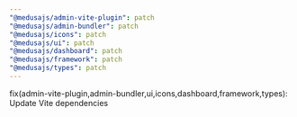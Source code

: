 ```yaml
---
"@medusajs/admin-vite-plugin": patch
"@medusajs/admin-bundler": patch
"@medusajs/icons": patch
"@medusajs/ui": patch
"@medusajs/dashboard": patch
"@medusajs/framework": patch
"@medusajs/types": patch
---
```


fix(admin-vite-plugin,admin-bundler,ui,icons,dashboard,framework,types): Update Vite dependencies

